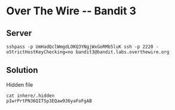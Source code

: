 # Over The Wire -- Bandit 3

## Server
```
sshpass -p UmHadQclWmgdLOKQ3YNgjWxGoRMb5luK ssh -p 2220 -oStrictHostKeyChecking=no bandit3@bandit.labs.overthewire.org 
```

## Solution

Hidden file

```
cat inhere/.hidden 
pIwrPrtPN36QITSp3EQaw936yaFoFgAB
```